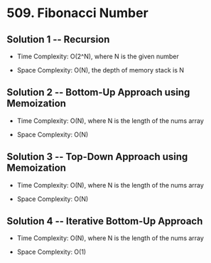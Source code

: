# 509. Fibonacci Number

## Solution 1 -- Recursion

* Time Complexity: O(2^N), where N is the given number

* Space Complexity: O(N), the depth of memory stack is N

## Solution 2 -- Bottom-Up Approach using Memoization

* Time Complexity: O(N), where N is the length of the nums array

* Space Complexity: O(N)

## Solution 3 -- Top-Down Approach using Memoization

* Time Complexity: O(N), where N is the length of the nums array

* Space Complexity: O(N)

## Solution 4 -- Iterative Bottom-Up Approach

* Time Complexity: O(N), where N is the length of the nums array

* Space Complexity: O(1)
